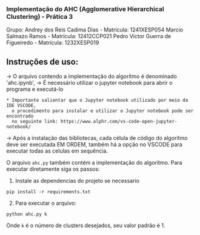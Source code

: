 ### Implementação do AHC (Agglomerative Hierarchical Clustering) - Prática 3

Grupo:
Andrey dos Reis Cadima Dias - Matrícula: 1241XESP054
Marcio Salmazo Ramos - Matrícula: 12412CCP021
Pedro Victor Guerra de Figueiredo - Matrícula: 1232XESP019


## Instruções de uso:

-> O arquivo contendo a implementação do algorítmo é denominado 'ahc.ipynb', 
-> É necessário utilizar o jupyter notebook para abrir o programa e executá-lo
 
	* Importante salientar que o Jupyter notebook utilizado por meio da IDE VSCODE, 
	  o procedimento para instalar e utilizar o Jupyter notebook pode ser encontrado 
	  no seguinte link: https://www.alphr.com/vs-code-open-jupyter-notebook/
     
-> Após a instalação das bibliotecas, cada célula de código do algorítmo deve ser executada
   EM ORDEM, também há a opção no VSCODE para executar todas as celulas em sequência.
	

O arquivo `ahc.py` também contém a implementação do algorítmo. Para executar diretamente siga os passos:


1. Instale as dependencias do projeto se necessario

```console
pip install -r requirements.txt
```

2. Para executar o arquivo:
```console
python ahc.py k
```

Onde `k` é o número de clusters desejados, seu valor padrão é 1.
